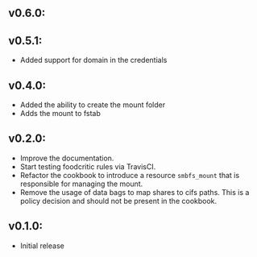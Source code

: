 ## v0.6.0:

## v0.5.1:

* Added support for domain in the credentials

## v0.4.0:

* Added the ability to create the mount folder
* Adds the mount to fstab

## v0.2.0:

* Improve the documentation.
* Start testing foodcritic rules via TravisCI.
* Refactor the cookbook to introduce a resource `smbfs_mount` that is responsible for managing the mount.
* Remove the usage of data bags to map shares to cifs paths. This is a policy decision and should not be
  present in the cookbook.

## v0.1.0:

* Initial release
